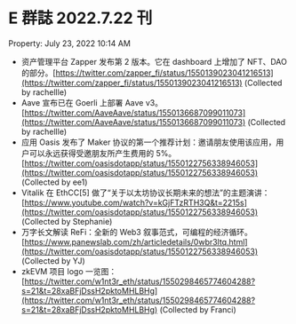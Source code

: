 # E 群誌 2022.7.22 刊

Property: July 23, 2022 10:14 AM

- 资产管理平台 Zapper 发布第 2 版本。它在 dashboard 上增加了 NFT、DAO 的部分。[https://twitter.com/zapper_fi/status/1550139023041216513](https://twitter.com/zapper_fi/status/1550139023041216513) (Collected by rachellle)
- Aave 宣布已在 Goerli 上部署 Aave v3。[https://twitter.com/AaveAave/status/1550136687099011073](https://twitter.com/AaveAave/status/1550136687099011073) (Collected by rachellle)
- 应用 Oasis 发布了 Maker 协议的第一个推荐计划：邀请朋友使用该应用，用户可以永远获得受邀朋友所产生费用的 5%。[https://twitter.com/oasisdotapp/status/1550122756338946053](https://twitter.com/oasisdotapp/status/1550122756338946053) (Collected by ee1)
- Vitalik 在 EthCC[5] 做了“关于以太坊协议长期未来的想法”的主题演讲：[https://www.youtube.com/watch?v=kGjFTzRTH3Q&t=2215s](https://twitter.com/oasisdotapp/status/1550122756338946053) (Collected by Stephanie)
- 万字长文解读 ReFi：全新的 Web3 叙事范式，可编程的经济循环。[https://www.panewslab.com/zh/articledetails/0wbr3ltq.html](https://twitter.com/oasisdotapp/status/1550122756338946053) (Collected by YJ)
- zkEVM 项目 logo 一览图：[https://twitter.com/w1nt3r_eth/status/1550298465774604288?s=21&t=28xaBFjDssH2pktoMHLBHg](https://twitter.com/w1nt3r_eth/status/1550298465774604288?s=21&t=28xaBFjDssH2pktoMHLBHg) (Collected by Franci)